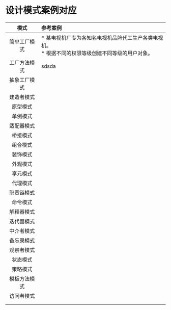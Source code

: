 # 设计模式案例对应

|     模式     | 参考案例                                                     |
| :----------: | :----------------------------------------------------------- |
| 简单工厂模式 | * 某电视机厂专为各知名电视机品牌代工生产各类电视机。<br/>* 根据不同的权限等级创建不同等级的用户对象。 |
| 工厂方法模式 | sdsda                                                        |
| 抽象工厂模式 |                                                              |
|  建造者模式  |                                                              |
|   原型模式   |                                                              |
|   单例模式   |                                                              |
|  适配器模式  |                                                              |
|   桥接模式   |                                                              |
|   组合模式   |                                                              |
|   装饰模式   |                                                              |
|   外观模式   |                                                              |
|   享元模式   |                                                              |
|   代理模式   |                                                              |
|  职责链模式  |                                                              |
|   命令模式   |                                                              |
|  解释器模式  |                                                              |
|  迭代器模式  |                                                              |
|  中介者模式  |                                                              |
|  备忘录模式  |                                                              |
|  观察者模式  |                                                              |
|   状态模式   |                                                              |
|   策略模式   |                                                              |
| 模板方法模式 |                                                              |
|  访问者模式  |                                                              |
|              |                                                              |
|              |                                                              |

